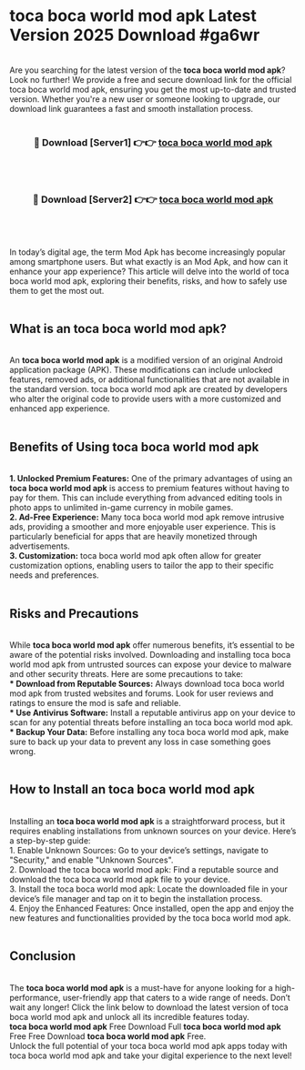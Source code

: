 # toca boca world mod apk Latest Version 2025 Download #ga6wr<br>
<br>
Are you searching for the latest version of the <strong>toca boca world mod apk</strong>? Look no further! We provide a free and secure download link for the official toca boca world mod apk, ensuring you get the most up-to-date and trusted version. Whether you're a new user or someone looking to upgrade, our download link guarantees a fast and smooth installation process.
<br>
<br>
<div align="center">
<h3>🔴 Download [Server1] 👉👉 <a href="https://modyolo.store/toca_boca_world_mod_apk">toca boca world mod apk</a></h3><br>
<br>
<h3>🔴 Download [Server2] 👉👉 <a href="https://modyolo.store/=toca_boca_world_mod_apk">toca boca world mod apk</a></h3><br>
</div>
<br>
<br>
In today’s digital age, the term Mod Apk has become increasingly popular among smartphone users. But what exactly is an Mod Apk, and how can it enhance your app experience? This article will delve into the world of toca boca world mod apk, exploring their benefits, risks, and how to safely use them to get the most out.
<br>
<br>
<h2>What is an toca boca world mod apk?</h2>
<br>
An <strong>toca boca world mod apk</strong> is a modified version of an original Android application package (APK). These modifications can include unlocked features, removed ads, or additional functionalities that are not available in the standard version. toca boca world mod apk are created by developers who alter the original code to provide users with a more customized and enhanced app experience.
<br>
<br>
<h2>Benefits of Using toca boca world mod apk</h2>
<br>
<strong> 1. Unlocked Premium Features:</strong> One of the primary advantages of using an <strong>toca boca world mod apk</strong> is access to premium features without having to pay for them. This can include everything from advanced editing tools in photo apps to unlimited in-game currency in mobile games.
<br>
<strong> 2. Ad-Free Experience:</strong> Many toca boca world mod apk remove intrusive ads, providing a smoother and more enjoyable user experience. This is particularly beneficial for apps that are heavily monetized through advertisements.
<br>
<strong> 3. Customization:</strong> toca boca world mod apk often allow for greater customization options, enabling users to tailor the app to their specific needs and preferences.
<br>
<br>
<h2>Risks and Precautions</h2>
<br>
While <strong>toca boca world mod apk</strong> offer numerous benefits, it’s essential to be aware of the potential risks involved. Downloading and installing toca boca world mod apk from untrusted sources can expose your device to malware and other security threats. Here are some precautions to take:
<br>
<strong> * Download from Reputable Sources:</strong> Always download toca boca world mod apk from trusted websites and forums. Look for user reviews and ratings to ensure the mod is safe and reliable.
<br>
<strong> * Use Antivirus Software:</strong> Install a reputable antivirus app on your device to scan for any potential threats before installing an toca boca world mod apk.
<br>
<strong> * Backup Your Data:</strong> Before installing any toca boca world mod apk, make sure to back up your data to prevent any loss in case something goes wrong.
<br>
<br>
<h2>How to Install an toca boca world mod apk</h2>
<br>
Installing an <strong>toca boca world mod apk</strong> is a straightforward process, but it requires enabling installations from unknown sources on your device. Here’s a step-by-step guide:
<br>
 1. Enable Unknown Sources: Go to your device’s settings, navigate to "Security," and enable "Unknown Sources".
<br>
 2. Download the toca boca world mod apk: Find a reputable source and download the toca boca world mod apk file to your device.
<br>
 3. Install the toca boca world mod apk: Locate the downloaded file in your device’s file manager and tap on it to begin the installation process.
<br>
 4. Enjoy the Enhanced Features: Once installed, open the app and enjoy the new features and functionalities provided by the toca boca world mod apk.
<br>
<br>
<h2><strong>Conclusion</strong></h2>
<br>
The <strong>toca boca world mod apk</strong> is a must-have for anyone looking for a high-performance, user-friendly app that caters to a wide range of needs. Don’t wait any longer! Click the link below to download the latest version of toca boca world mod apk and unlock all its incredible features today.
<br>
<strong>toca boca world mod apk</strong> Free Download Full <strong>toca boca world mod apk</strong> Free Free Download <strong>toca boca world mod apk</strong> Free.
<br>
Unlock the full potential of your toca boca world mod apk apps today with toca boca world mod apk and take your digital experience to the next level!

